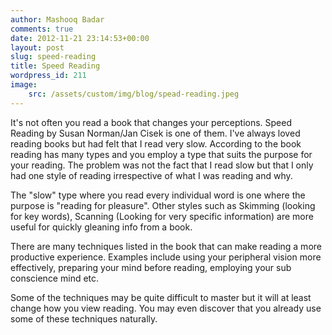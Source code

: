 ```yaml
---
author: Mashooq Badar
comments: true
date: 2012-11-21 23:14:53+00:00
layout: post
slug: speed-reading
title: Speed Reading
wordpress_id: 211
image:
    src: /assets/custom/img/blog/spead-reading.jpeg
---
```


It's not often you read a book that changes your perceptions. Speed Reading by Susan Norman/Jan Cisek is one of them. I've always loved reading books but had felt that I read very slow. According to the book reading has many types and you employ a type that suits the purpose for your reading. The problem was not the fact that I read slow but that I only had one style of reading irrespective of what I was reading and why.

The "slow" type where you read every individual word is one where the purpose is "reading for pleasure". Other styles such as Skimming (looking for key words), Scanning (Looking for very specific information) are more useful for quickly gleaning info from a book.

There are many techniques listed in the book that can make reading a more productive experience. Examples include using your peripheral vision more effectively, preparing your mind before reading, employing your sub conscience mind etc.

Some of the techniques may be quite difficult to master but it will at least change how you view reading. You may even discover that you already use some of these techniques naturally.




